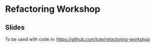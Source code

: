# Refactoring Workshop

## Slides

To be used with code in: https://github.com/tute/refactoring-workshop
